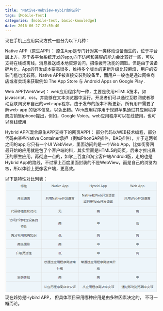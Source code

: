 ```yaml
---
title: "Native-WebView-Hybird的区别"
tags: [Mobile-Test]
categories: [mobile-test, basic-knowledge]
date: 2016-06-27 22:50:40
---
```

现在手机上应用实现方式一般分为以下几种：
<!--more-->

Native APP（原生APP）：
原生App是专门针对某一类移动设备而生的，位于平台层上方，基于各平台系统开发的app,向下访问和兼容的能力会比较好一些，可以支持在线或离线，消息推送或本地资源访问，摄像拨号功能的调取。但是由于设备碎片化，App的开发成本要高很多，维持多个版本的更新升级比较麻烦，用户的安装门槛也比较高。Native APP被直接安装到设备里，而用户一般也是通过网络商店或者卖场来获取例如      The App Store  与  Android Apps on Google Play .

Web APP(WebView)：
web应用程序的一种，主要是使用HTML5技术，如javascript、css，并能够在文本浏览器中运行。开发者们可以通过互联网或者移动互联网发布自己的web-app程序，由于发布的版本不断更新，所有用户需要了解web-app 的版本信息，以免出错。Web应用程序用于规避苹果通过其应用程序商店销售iphone提出，例如，Google Voice。web应用程序可以在线使用，也可以离线使用.

Hybrid APP(混合原生APP支持下的网页APP)：
部分代码以WEB技术编程，部分代码由某些Native Container承担（例如PhonGAP插件，BAE插件），介于这两者之间的app,它只有一个UI WebView，里面访问的是一个Web App，比如街旁网最开始的应用就是包了个客户端的科，其实里面是HTML5的网页，后来才推出真正的原生应用。再彻底一点的，如掌上百度和淘宝客户端Android版，走的也是Hybrid App的路线，不过掌上百度里面封装的不是WebView，而是自己的浏览内核，所以体验上更像客户端，更高效。

以下是特性对比列表：
![](Native-WebView-Hybird的区别\1.png)
现在趋势是Hybird APP， 但具体项目采用哪种应用是由多种因素决定的， 不可一概而论。